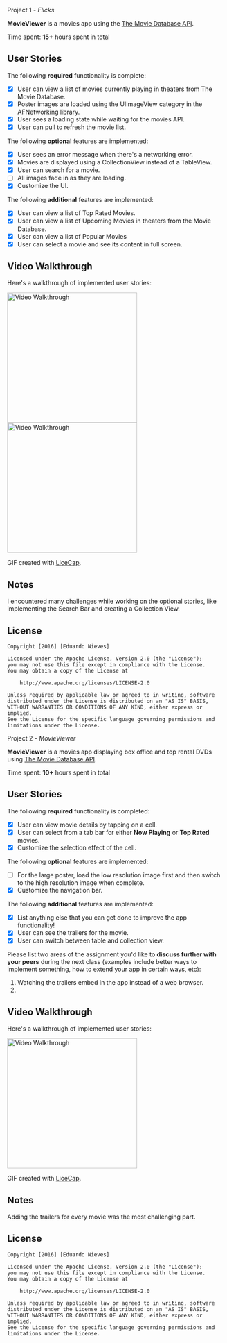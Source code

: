 Project 1 - *Flicks*

**MovieViewer** is a movies app using the [The Movie Database API](http://docs.themoviedb.apiary.io/#).

Time spent: **15+** hours spent in total

## User Stories

The following **required** functionality is complete:

- [x] User can view a list of movies currently playing in theaters from The Movie Database.
- [x] Poster images are loaded using the UIImageView category in the AFNetworking library.
- [x] User sees a loading state while waiting for the movies API.
- [x] User can pull to refresh the movie list.

The following **optional** features are implemented:

- [x] User sees an error message when there's a networking error.
- [x] Movies are displayed using a CollectionView instead of a TableView.
- [x] User can search for a movie.
- [ ] All images fade in as they are loading.
- [x] Customize the UI.

The following **additional** features are implemented:

- [x] User can view a list of Top Rated Movies.
- [x] User can view a list of Upcoming Movies in theaters from the Movie Database.
- [x] User can view a list of Popular Movies
- [x] User can select a movie and see its content in full screen.

## Video Walkthrough 

Here's a walkthrough of implemented user stories:

<img src='http://i.imgur.com/JxpccFD.gif' title='Video Walkthrough' width='300' alt='Video Walkthrough' />

<img src='http://i.imgur.com/8kk5fi9.gif' title='Video Walkthrough' width='300' alt='Video Walkthrough' />


GIF created with [LiceCap](http://www.cockos.com/licecap/).

## Notes

I encountered many challenges while working on the optional stories, like implementing the Search Bar and creating a Collection View. 

## License

    Copyright [2016] [Eduardo Nieves]

    Licensed under the Apache License, Version 2.0 (the "License");
    you may not use this file except in compliance with the License.
    You may obtain a copy of the License at

        http://www.apache.org/licenses/LICENSE-2.0

    Unless required by applicable law or agreed to in writing, software
    distributed under the License is distributed on an "AS IS" BASIS,
    WITHOUT WARRANTIES OR CONDITIONS OF ANY KIND, either express or implied.
    See the License for the specific language governing permissions and
    limitations under the License.


 Project 2 - *MovieViewer*

**MovieViewer** is a movies app displaying box office and top rental DVDs using [The Movie Database API](http://docs.themoviedb.apiary.io/#).

Time spent: **10+** hours spent in total

## User Stories

The following **required** functionality is completed:

- [x] User can view movie details by tapping on a cell.
- [x] User can select from a tab bar for either **Now Playing** or **Top Rated** movies.
- [x] Customize the selection effect of the cell.

The following **optional** features are implemented:

- [ ] For the large poster, load the low resolution image first and then switch to the high resolution image when complete.
- [x] Customize the navigation bar.

The following **additional** features are implemented:

- [x] List anything else that you can get done to improve the app functionality!
- [x] User can see the trailers for the movie.
- [x] User can switch between table and collection view.

Please list two areas of the assignment you'd like to **discuss further with your peers** during the next class (examples include better ways to implement something, how to extend your app in certain ways, etc):

1. Watching the trailers embed in the app instead of a web browser.
2. 

## Video Walkthrough 

Here's a walkthrough of implemented user stories:

<img src='https://i.imgur.com/OkZ3kLg.gif' title='Video Walkthrough' width='300' alt='Video Walkthrough' />

GIF created with [LiceCap](http://www.cockos.com/licecap/).

## Notes

Adding the trailers for every movie was the most challenging part.

## License

    Copyright [2016] [Eduardo Nieves]

    Licensed under the Apache License, Version 2.0 (the "License");
    you may not use this file except in compliance with the License.
    You may obtain a copy of the License at

        http://www.apache.org/licenses/LICENSE-2.0

    Unless required by applicable law or agreed to in writing, software
    distributed under the License is distributed on an "AS IS" BASIS,
    WITHOUT WARRANTIES OR CONDITIONS OF ANY KIND, either express or implied.
    See the License for the specific language governing permissions and
    limitations under the License.
